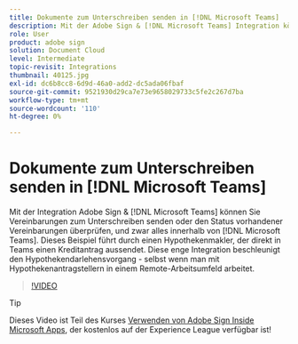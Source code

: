 ```yaml
---
title: Dokumente zum Unterschreiben senden in [!DNL Microsoft Teams]
description: Mit der Adobe Sign & [!DNL Microsoft Teams] Integration können Sie Vereinbarungen zum Unterschreiben senden oder den Status vorhandener Vereinbarungen überprüfen - alles innerhalb von [!DNL Microsoft Teams]
role: User
product: adobe sign
solution: Document Cloud
level: Intermediate
topic-revisit: Integrations
thumbnail: 40125.jpg
exl-id: dc6b8cc8-6d9d-46a0-add2-dc5ada06fbaf
source-git-commit: 9521930d29ca7e73e9658029733c5fe2c267d7ba
workflow-type: tm+mt
source-wordcount: '110'
ht-degree: 0%

---
```


# Dokumente zum Unterschreiben senden in [!DNL Microsoft Teams]

Mit der Integration Adobe Sign &amp; [!DNL Microsoft Teams] können Sie Vereinbarungen zum Unterschreiben senden oder den Status vorhandener Vereinbarungen überprüfen, und zwar alles innerhalb von [!DNL Microsoft Teams]. Dieses Beispiel führt durch einen Hypothekenmakler, der direkt in Teams einen Kreditantrag aussendet. Diese enge Integration beschleunigt den Hypothekendarlehensvorgang - selbst wenn man mit Hypothekenantragstellern in einem Remote-Arbeitsumfeld arbeitet.

>[!VIDEO](https://video.tv.adobe.com/v/40125?hidetitle=true)

>[!TIP]
>
>Dieses Video ist Teil des Kurses [Verwenden von Adobe Sign Inside Microsoft Apps](https://experienceleague.adobe.com/?recommended=Sign-U-1-2020.2), der kostenlos auf der Experience League verfügbar ist!
